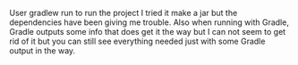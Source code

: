 User gradlew run to run the project I tried it make a jar but the dependencies have been giving me trouble. Also when running
with Gradle, Gradle outputs some info that does get it the way but I can not seem to get rid of it but you can still see 
everything needed just with some Gradle output in the way.
